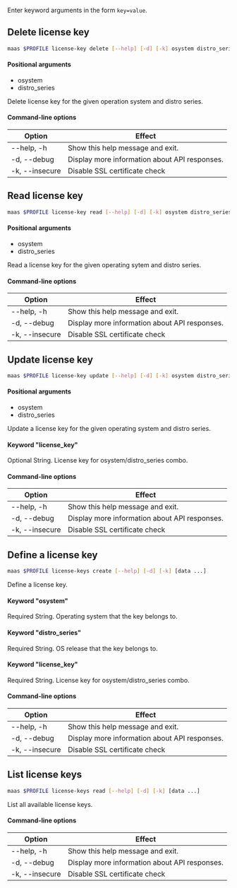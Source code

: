 Enter keyword arguments in the form `key=value`.

## Delete license key

```bash
maas $PROFILE license-key delete [--help] [-d] [-k] osystem distro_series [data ...]
```

#### Positional arguments
- osystem
- distro_series

Delete license key for the given operation system and distro series.

#### Command-line options
| Option | Effect |
|-----|-----|
| --help, -h | Show this help message and exit. |
| -d, --debug | Display more information about API responses. |
| -k, --insecure | Disable SSL certificate check |

## Read license key

```bash
maas $PROFILE license-key read [--help] [-d] [-k] osystem distro_series [data ...]
```

#### Positional arguments
- osystem
- distro_series

Read a license key for the given operating sytem and distro series.

#### Command-line options
| Option | Effect |
|-----|-----|
| --help, -h | Show this help message and exit. |
| -d, --debug | Display more information about API responses. |
| -k, --insecure | Disable SSL certificate check |

## Update license key

```bash
maas $PROFILE license-key update [--help] [-d] [-k] osystem distro_series [data ...]
```

#### Positional arguments
- osystem
- distro_series


Update a license key for the given operating system and distro series.

#### Keyword "license_key"
Optional String. License key for osystem/distro_series combo.

#### Command-line options
| Option | Effect |
|-----|-----|
| --help, -h | Show this help message and exit. |
| -d, --debug | Display more information about API responses. |
| -k, --insecure | Disable SSL certificate check |

## Define a license key

```bash
maas $PROFILE license-keys create [--help] [-d] [-k] [data ...] 
```

Define a license key.

#### Keyword "osystem"
Required String. Operating system that the key belongs to.

#### Keyword "distro_series"
Required String. OS release that the key belongs to.

#### Keyword "license_key"
Required String. License key for osystem/distro_series combo.

#### Command-line options
| Option | Effect |
|-----|-----|
| --help, -h | Show this help message and exit. |
| -d, --debug | Display more information about API responses. |
| -k, --insecure | Disable SSL certificate check |

## List license keys

```bash
maas $PROFILE license-keys read [--help] [-d] [-k] [data ...] 
```

List all available license keys. 

#### Command-line options
| Option | Effect |
|-----|-----|
| --help, -h | Show this help message and exit. |
| -d, --debug | Display more information about API responses. |
| -k, --insecure | Disable SSL certificate check |
